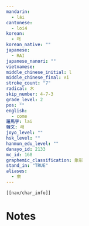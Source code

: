 ```yaml
---
mandarin:
  - lái
cantonese:
  - loi4
korean:
  - 래
korean_native: ""
japanese:
  - RAI
japanese_nanori: ""
vietnamese:
middle_chinese_initial: l
middle_chinese_final: ʌi
stroke_count: "7"
radical: 木
skip_number: 4-7-3
grade_level: 2
pos: ""
english:
  - come
羅馬字: lai
韓文: 래
joyo_level: ""
hsk_level: ""
hanmun_edu_level: ""
danayo_id: 2133
mc_id: 168
graphemic_classification: 象形
stand_in: "TRUE"
aliases:
  - 來
---
```

```meta-bind-embed
[[nav/char_info]]
```

# Notes
